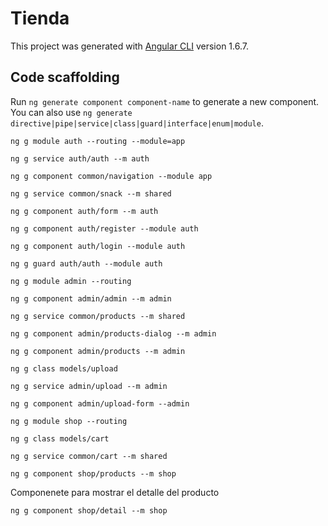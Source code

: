 # Tienda

This project was generated with [Angular CLI](https://github.com/angular/angular-cli) version 1.6.7.

## Code scaffolding

Run `ng generate component component-name` to generate a new component. You can also use `ng generate directive|pipe|service|class|guard|interface|enum|module`.

`ng g module auth --routing --module=app` 

`ng g service auth/auth --m auth`

`ng g component common/navigation --module app`

`ng g service common/snack --m shared`

`ng g component auth/form --m auth`

`ng g component auth/register --module auth`

`ng g component auth/login --module auth`

`ng g guard auth/auth --module auth`

`ng g module admin --routing`

`ng g component admin/admin --m admin`

`ng g service common/products --m shared`

`ng g component admin/products-dialog --m admin`

`ng g component admin/products --m admin`

`ng g class models/upload`

`ng g service admin/upload --m admin`

`ng g component admin/upload-form --admin`

`ng g module shop --routing`

`ng g class models/cart`

`ng g service common/cart --m shared`

`ng g component shop/products --m shop`

Componenete para mostrar el detalle del producto

`ng g component shop/detail --m shop`
